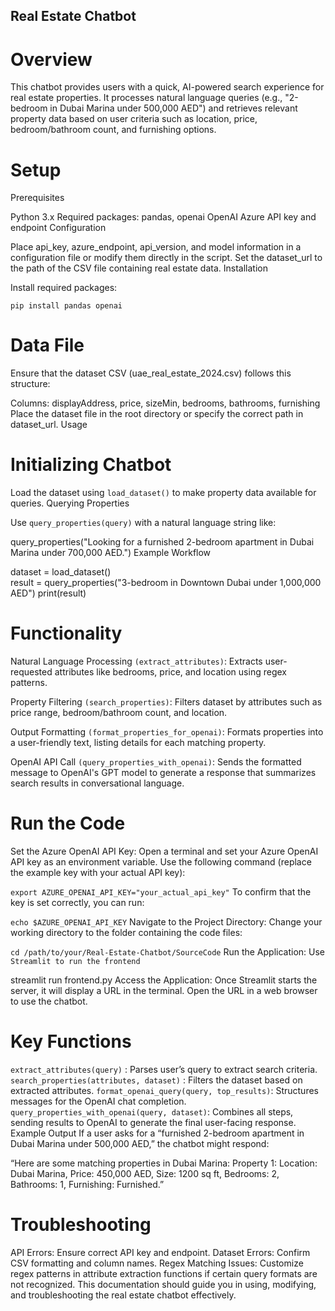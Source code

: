 ## Real Estate Chatbot 
# Overview
This chatbot provides users with a quick, AI-powered search experience for real estate properties. It processes natural language queries (e.g., "2-bedroom in Dubai Marina under 500,000 AED") and retrieves relevant property data based on user criteria such as location, price, bedroom/bathroom count, and furnishing options.

# Setup
Prerequisites

Python 3.x
Required packages: pandas, openai
OpenAI Azure API key and endpoint
Configuration

Place api_key, azure_endpoint, api_version, and model information in a configuration file or modify them directly in the script.
Set the dataset_url to the path of the CSV file containing real estate data.
Installation

Install required packages:

`pip install pandas openai`
# Data File
Ensure that the dataset CSV (uae_real_estate_2024.csv) follows this structure:

Columns: displayAddress, price, sizeMin, bedrooms, bathrooms, furnishing
Place the dataset file in the root directory or specify the correct path in dataset_url.
Usage
# Initializing Chatbot

Load the dataset using `load_dataset()` to make property data available for queries.
Querying Properties

Use `query_properties(query)` with a natural language string like:

query_properties("Looking for a furnished 2-bedroom apartment in Dubai Marina under 700,000 AED.")
Example Workflow


dataset = load_dataset()  
result = query_properties("3-bedroom in Downtown Dubai under 1,000,000 AED")
print(result)
# Functionality
Natural Language Processing `(extract_attributes)`: Extracts user-requested attributes like bedrooms, price, and location using regex patterns.

Property Filtering `(search_properties)`: Filters dataset by attributes such as price range, bedroom/bathroom count, and location.

Output Formatting `(format_properties_for_openai)`: Formats properties into a user-friendly text, listing details for each matching property.

OpenAI API Call `(query_properties_with_openai)`: Sends the formatted message to OpenAI's GPT model to generate a response that summarizes search results in conversational language.

# Run the Code
Set the Azure OpenAI API Key: Open a terminal and set your Azure OpenAI API key as an environment variable. Use the following command (replace the example key with your actual API key):


`export AZURE_OPENAI_API_KEY="your_actual_api_key"`
To confirm that the key is set correctly, you can run:


`echo $AZURE_OPENAI_API_KEY`
Navigate to the Project Directory: Change your working directory to the folder containing the code files:


`cd /path/to/your/Real-Estate-Chatbot/SourceCode`
Run the Application: Use `Streamlit to run the frontend`


streamlit run frontend.py
Access the Application: Once Streamlit starts the server, it will display a URL in the terminal. Open the URL in a web browser to use the chatbot.

# Key Functions
`extract_attributes(query)` : Parses user’s query to extract search criteria.
`search_properties(attributes, dataset)` : Filters the dataset based on extracted attributes.
`format_openai_query(query, top_results)`: Structures messages for the OpenAI chat completion.
`query_properties_with_openai(query, dataset)`: Combines all steps, sending results to OpenAI to generate the final user-facing response.
Example Output
If a user asks for a “furnished 2-bedroom apartment in Dubai Marina under 500,000 AED,” the chatbot might respond:

“Here are some matching properties in Dubai Marina:
Property 1: Location: Dubai Marina, Price: 450,000 AED, Size: 1200 sq ft, Bedrooms: 2, Bathrooms: 1, Furnishing: Furnished.”

# Troubleshooting
API Errors: Ensure correct API key and endpoint.
Dataset Errors: Confirm CSV formatting and column names.
Regex Matching Issues: Customize regex patterns in attribute extraction functions if certain query formats are not recognized.
This documentation should guide you in using, modifying, and troubleshooting the real estate chatbot effectively.
